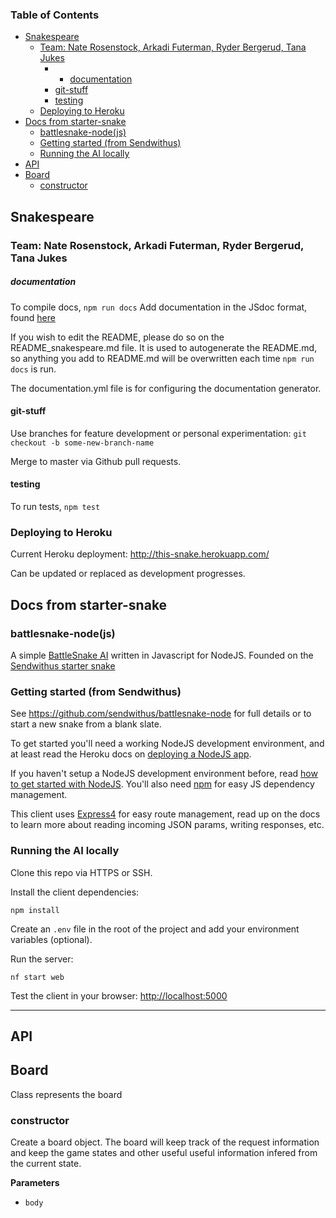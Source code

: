 <!-- Generated by documentation.js. Update this documentation by updating the source code. -->

### Table of Contents

-   [Snakespeare](#snakespeare)
    -   [Team: Nate Rosenstock, Arkadi Futerman, Ryder Bergerud, Tana Jukes](#team-nate-rosenstock-arkadi-futerman-ryder-bergerud-tana-jukes)
        -   -   [documentation](#documentation)
        -   [git-stuff](#git-stuff)
        -   [testing](#testing)
    -   [Deploying to Heroku](#deploying-to-heroku)
-   [Docs from starter-snake](#docs-from-starter-snake)
    -   [battlesnake-node(js)](#battlesnake-nodejs)
    -   [Getting started (from Sendwithus)](#getting-started-from-sendwithus)
    -   [Running the AI locally](#running-the-ai-locally)
-   [API](#api)
-   [Board](#board)
    -   [constructor](#constructor)

## Snakespeare

### Team: Nate Rosenstock, Arkadi Futerman, Ryder Bergerud, Tana Jukes

##### documentation

To compile docs,
`npm run docs`
Add documentation in the JSdoc format, found [here](http://usejsdoc.org/about-getting-started.html)

If you wish to edit the README, please do so on the README_snakespeare.md file.  It is used to autogenerate the README.md, so anything you add to README.md will be overwritten each time `npm run docs` is run.

The documentation.yml file is for configuring the documentation generator.

#### git-stuff

Use branches for feature development or personal experimentation: `git checkout -b some-new-branch-name`

Merge to master via Github pull requests.

#### testing

To run tests,
`npm test`

### Deploying to Heroku

Current Heroku deployment: <http://this-snake.herokuapp.com/>

Can be updated or replaced as development progresses.

## Docs from starter-snake

### battlesnake-node(js)

A simple [BattleSnake AI](http://battlesnake.io) written in Javascript for NodeJS. Founded on the [Sendwithus starter snake](https://github.com/sendwithus/battlesnake-node)

### Getting started (from Sendwithus)

See <https://github.com/sendwithus/battlesnake-node> for full details or to start a new snake from a blank slate.

To get started you'll need a working NodeJS development environment, and at least read the Heroku docs on [deploying a NodeJS app](https://devcenter.heroku.com/articles/getting-started-with-nodejs).

If you haven't setup a NodeJS development environment before, read [how to get started with NodeJS](http://nodejs.org/documentation/tutorials/). You'll also need [npm](https://www.npmjs.com/) for easy JS dependency management.

This client uses [Express4](http://expressjs.com/en/4x/api.html) for easy route management, read up on the docs to learn more about reading incoming JSON params, writing responses, etc.

### Running the AI locally

Clone this repo via HTTPS or SSH.

Install the client dependencies:

    npm install

Create an `.env` file in the root of the project and add your environment variables (optional).

Run the server:

    nf start web

Test the client in your browser: <http://localhost:5000>

* * *

## API

## Board

Class represents the board

### constructor

Create a board object.
The board will keep track of the request information
and keep the game states and other useful useful information
infered from the current state.

**Parameters**

-   `body`  
